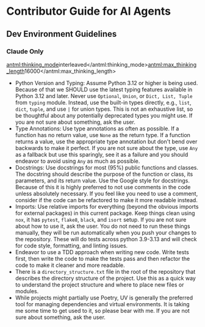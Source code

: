 # Contributor Guide for AI Agents

## Dev Environment Guidelines

### Claude Only

<antml:thinking_mode>interleaved</antml:thinking_mode><antml:max_thinking_length>16000</antml:max_thinking_length>

- Python Version and Typing: Assume Python 3.12 or higher is being used. Because of that we SHOULD use the latest typing features available in Python 3.12 and later. Never use `Optional`, `Union`, or `Dict, List, Tuple` from `typing` module. Instead, use the built-in types directly, e.g., `list`, `dict`, `tuple`, and use `|` for union types. This is not an exhaustive list, so be thoughtful about any potentially deprecated types you might use. If you are not sure about something, ask the user.
- Type Annotations: Use type annotations as often as possible. If a function has no return value, use `None` as the return type. If a function returns a value, use the appropriate type annotation but don't bend over backwards to make it perfect. If you are not sure about the type, use `Any` as a fallback but use this sparingly, see it as a failure and you should endeavor to avoid using `Any` as much as possible.
- Docstrings: Use docstrings for most (95%) public functions and classes. The docstring should describe the purpose of the function or class, its parameters, and its return value. Use the Google style for docstrings. Because of this it is highly preferred to not use comments in the code unless absolutely necessary. If you feel like you need to use a comment, consider if the code can be refactored to make it more readable instead.
- Imports: Use relative imports for everything (beyond the obvious imports for external packages) in this current package. Keep things clean using `nox`, it has `pytest`, `flake8`, `black`, and `isort` setup. If you are not sure about how to use it, ask the user. You do not need to run these things manually, they will be run automatically when you push your changes to the repository. These will do tests across python 3.9-3.13 and will check for code style, formatting, and linting issues.
- Endeavor to use a TDD approach when writing new code. Write tests first, then write the code to make the tests pass and then refactor the code to make it cleaner and more readable.
- There is a `directory_structure.txt` file in the root of the repository that describes the directory structure of the project. Use this as a quick way to understand the project structure and where to place new files or modules.
- While projects might partially use Poetry, UV is generally the preferred tool for managing dependencies and virtual environments. It is taking me some time to get used to it, so please bear with me. If you are not sure about something, ask the user.
